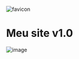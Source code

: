 ![favicon](https://user-images.githubusercontent.com/77420289/110174972-bdc64a00-7ddf-11eb-89b7-f4bb37b147f3.png)
# Meu site v1.0

![image](https://user-images.githubusercontent.com/77420289/110174824-7dff6280-7ddf-11eb-8f4b-ee036946c8c5.png)
